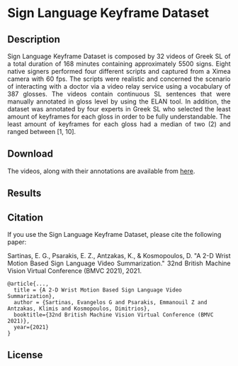 # Sign Language Keyframe Dataset

## Description

<p align="justify">
Sign Language Keyframe Dataset is composed by 32 videos of Greek SL of a total duration of 168 minutes containing approximately 5500 signs. Eight native signers performed four different scripts and captured from a Ximea camera with 60 fps. The scripts were realistic and concerned the scenario of interacting with a doctor via a video relay service using a vocabulary of 387 glosses. The videos contain continuous SL sentences that were manually annotated in gloss level by using the ELAN tool. In addition, the dataset was annotated by four experts in Greek SL who selected the least amount of keyframes for each gloss in order to be fully understandable. The least amount of keyframes for each gloss had a median of two (2) and ranged between [1, 10]. 
</p>

## Download

The videos, along with their annotations are available from [here](https://drive.google.com/drive/folders/13jYEfc1_3Mf7dfyS7T7-kGN4hHAHN4O3?usp=sharing).

## Results

## Citation

If you use the Sign Language Keyframe Dataset, please cite the following paper:

<p align="justify">
Sartinas, E. G., Psarakis, E. Z., Antzakas, K., & Kosmopoulos, D. "A 2-D Wrist Motion Based Sign Language Video Summarization." 32nd British Machine Vision Virtual Conference (BMVC 2021), 2021.
</p>

```
@article{...,
  title = {A 2-D Wrist Motion Based Sign Language Video Summarization},
  author = {Sartinas, Evangelos G and Psarakis, Emmanouil Z and Antzakas, Klimis and Kosmopoulos, Dimitrios},
  booktitle={32nd British Machine Vision Virtual Conference (BMVC 2021)},
  year={2021}
}
```

## License

​	
